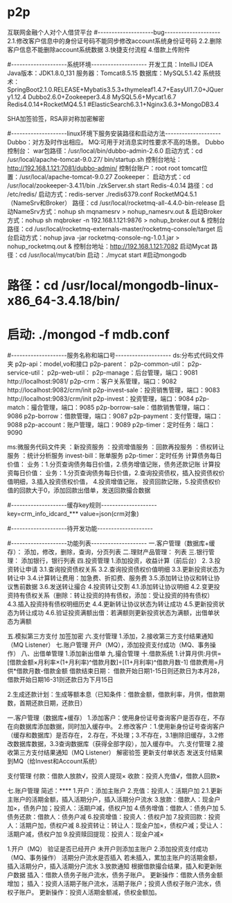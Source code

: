 # p2p
互联网金融个人对个人借贷平台
#--------------------bug--------------------
2.1.修改客户信息中的身份证号码不能同步修改account系统身份证号码
2.2.删除客户信息不能删除account系统数据
3.快捷支付流程
4.借款上传附件

#--------------------系统环境--------------------
开发工具：IntelliJ IDEA
Java版本：JDK1.8.0_131
服务器：Tomcat8.5.15
数据库：MySQL5.1.42
系统技术：
SpringBoot2.1.0.RELEASE+Mybatis3.5.3+thymeleaf1.4.7+EasyUI1.7.0+JQuery1.12.4
Dubbo2.6.0+Zookeeper3.4.8
MySQL5.6+Mycat1.6.7
Redis4.0.14+RocketMQ4.5.1
#ElasticSearch6.3.1+Nginx3.6.3+MongoDB3.4

SHA加签验签，RSA非对称加密解密

#--------------------linux环境下服务安装路径和启动方法--------------------
Dubbo：对方及时作出相应。
MQ:可用于对消息实时性要求不高的场景。
Dubbo控制台：
    war包路径：/usr/local/bin/dubbo-admin-2.6.0
    启动方式：cd /usr/local/apache-tomcat-9.0.27/
                bin/startup.sh
    控制台地址：http://192.168.1.121:7081/dubbo-admin/
    控制台账户：root root
    tomcat位置：/usr/local/apache-tomcat-9.0.27
Zookeeper：
 启动方式：cd /usr/local/zookeeper-3.4.11/bin
                ./zkServer.sh start
Redis-4.0.14
    路径：cd /etc/redis/
    启动方式：redis-server ./redis6379.conf
RocketMQ4.5.1（NameSrv和Broker）
    路径：cd /usr/local/rocketmq-all-4.4.0-bin-release
    启动NameSrv方式：nohup sh mqnamesrv > nohup_namesrv.out &
    启动Broker方式：nohup sh mqbroker -n 192.168.1.121:9876 > nohup_broker.out &
    控制台路径：cd /usr/local/rocketmq-externals-master/rocketmq-console/target
    后台启动方式：nohup java -jar rocketmq-console-ng-1.0.1.jar > nohup_rocketmq.out &
    控制台地址：http://192.168.1.121:7082
启动Mycat
    路径：cd /usr/local/mycat/bin
    启动：./mycat start
#启动mongodb
#     路径：cd /usr/local/mongodb-linux-x86_64-3.4.18/bin/
#     启动: ./mongod -f mdb.conf


#--------------------服务名称和端口号--------------------
ds:分布式代码文件夹
p2p-api：model,vo和接口
p2p-parent：
p2p-common-util：
p2p-service-util：
p2p-web-util：
p2p-manage：后台管理，端口：9081
http://localhost:9081/
p2p-crm：客户关系管理，端口：9082
http://localhost:9082/crm/init
p2p-invest-sale：投资销售管理，端口：9083
http://localhost:9083/crm/init
p2p-invest：投资管理，端口：9084
p2p-match：撮合管理，端口：9085
p2p-borrow-sale：借款销售管理，端口：9086
p2p-borrow：借款管理，端口：9087
p2p-payment：支付管理，端口：9088
p2p-account：账户管理，端口：9089
p2p-timer：定时任务：端口：9090

ms:微服务代码文件夹
：新投资服务
：投资增值服务
：回款再投服务
：债权转让服务
：统计分析服务
invest-bill：账单服务
p2p-timer：定时任务
计算债务每日价值：
    业务：1.分页查询债务每日价值，2.债务增值记账，债务还款记账
计算投资每日价值：
    业务：1.分页查询债务每日价值，2.查询投资债权，插入投资债权价值明细，3.插入投资债权价值，
        4.投资增值记账， 投资回款记账，5.投资债权价值的回款大于0，添加回款出借单，发送回款撮合数据



#--------------------缓存key规则--------------------
key=crm_info_idcard_*** value=json(crm对象)



#--------------------待开发功能--------------------




#--------------------功能列表--------------------
一.客户管理（数据库+缓存）：
添加，修改，删除，查询，分页列表
二.理财产品管理：
列表
三.银行管理：
添加银行，银行列表
四.投资管理
1.添加投资，收益计算（前后台）
2.
3.投资转让申请
3.1.查询投资债权关系
3.2.查询投资债权价值明细
3.3.更新投资状态为转让中
3.4.计算转让费用：加急费、折扣费、服务费
3.5.添加转让协议和转让协议售前数据
3.6.发送转让撮合
4.投资转让交割
4.1.添加转让协议明细
4.2.变更投资持有债权关系（删除：转让投资的持有债权，添加：受让投资的持有债权）
4.3.插入投资持有债权明细历史
4.4.更新转让协议状态为转让成功
4.5.更新投资状态为转让成功
4.6.验证投资满额出借：若满额则更新投资状态为满额，出借单状态为满额

五.模拟第三方支付
加签加密
六.支付管理
1.添加，2.接收第三方支付结果通知（MQ Listener）
七.账户管理
开户（MQ），添加投资支付成功（MQ、事务操作）
八、出借单管理
1.添加新出借单
九.撮合管理
十.借款系统
1.计算月供:月供=[借款金额×月利率×(1+月利率)^借款月数]÷[(1+月利率)^借款月数-1]
借款费用=月供*借款月数-借款金额
借款结束日期：
借款开始日期1-15日则还款日为本月28，
借款开始日期16-31则还款日为下月15日

2.生成还款计划：生成等额本息（已知条件：借款金额，借款利率，月供，借款期数，首期还款日期，还款日）


一.客户管理（数据库+缓存）
1.添加客户：使用身份证号查询客户是否存在，不存在向数据库添加数据，同时加入缓存中。
2.修改客户：1.使用新身份证号查询客户（缓存和数据库）是否存在，
2.存在，不处理；3.不存在，3.1删除旧缓存，3.2修改数据库数据，3.3查询数据库（获得全部字段），加入缓存中。
六.支付管理
2.接收第三方支付结果通知（MQ Listener）
解密验签
更新支付单状态
发送支付结果到MQ（给Invest和Account系统）

支付管理
付款：借款人放款√，投资人提现×
收款：投资人充值√，借款人回款×

七.账户管理
简述：****
1.开户：添加主账户
2.充值：投资人：活期户加
    2.1.更新主账户的活期金额，插入活期分户，插入活期分户流水
3.放款：借款人：现金户加×，债务户加；投资人：活期户减，债权户加
4.债务增值：借款人：债务户加
5.债务还款：借款人：债务户减
6.投资增值：投资人：债权户加
7.投资回款：投资人：活期户加，债权户减
8.投资转让：转让人：现金户加×，债权户减；受让人：活期户减，债权户加
9.投资赎回提现：投资人：现金户减×

1.开户（MQ）
验证是否已经开户
未开户则添加主账户
2.添加投资支付成功（MQ、事务操作）
活期分户流水是否插入
若未插入，累加主账户的活期金额，插入活期分户，插入活期分户流水
3.放款通知
根据借款撮合结果，插入和更新账户数据
插入：借款人债务子账户流水，债务子账户。
更新操作：借款人债务金额增加；
插入：投资人活期子账户流水，活期子账户；投资人债权子账户流水，债权子账户。
更新操作：投资人活期金额减，债权金额加。